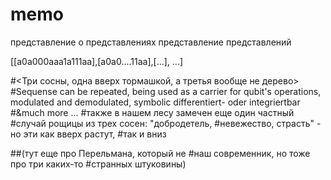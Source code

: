 # memo
 представление о представлениях
 представление представлений

[[a0a000aaa1a111aa],[a0a0....11aa],[...], ...]

#<Три сосны, одна вверх тормашкой, а третья вообще не дерево>
#Sequense can be repeated, being used as a carrier for qubit's operations, modulated and demodulated, symbolic differentiert- oder integriertbar
#&much more ... 
#также в нашем лесу замечен еще один частный 
#случай рощицы из трех сосен: "добродетель, 
#невежество, страсть" - но эти как вверх растут, 
#так и вниз

##(тут еще про Перельмана, который не 
#наш современник, но тоже про три каких-то
#странных штуковины)
#
#
